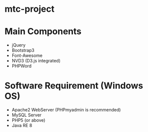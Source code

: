 # mtc-project

# Main Components
- jQuery
- Bootstrap3
- Font-Awesome
- NVD3 (D3.js integrated)
- PHPWord

# Software Requirement (Windows OS)
- Apache2 WebServer (PHPmyadmin is recommended)
- MySQL Server
- PHP5 (or above)
- Java RE 8
